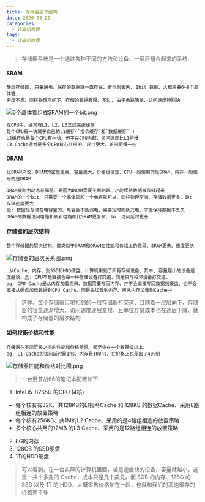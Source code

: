 ```yaml
---
title: 存储器层次结构
date: 2020-03-20
categories:
  - 计算机原理
tags:
  - 计算机原理
---
```

> 存储器系统是一个通过各种不同的方法和设备、一层层组合起来的系统.

#### SRAM
```
静态存储器, 只要通电、保存的数据就一直存在、断电则丢失, 1bit 数据、大概需要6~8个晶体管, 
密度不高、同样物理空间下、存储的数据有限、不过, 由于电路简单、访问速度特别快
```
![6个晶体管组成SRAM的一个bit.png](https://upload-images.jianshu.io/upload_images/14027542-bffe7a74d40dae20.png?imageMogr2/auto-orient/strip%7CimageView2/2/w/1240)

```
在CPU中、通常有L1、L2、L3三层高速缓存
每个CPU有一块属于自己的L1缓存(`指令缓存`和`数据缓存` )
L2缓存也是每个CPU有一块、但不在CPU内部、访问速度比L1稍慢
L3 Cache通常是多个CPU核心共用的、尺寸更大、访问更慢一些
```

#### DRAM
```
比SRAM来说、DRAM的密度更高、容量更大、价格也便宜、CPU一般使用的是SRAM、内存一般使用的是DRAM

DRAM被称为动态存储器、是因为DRAM需要不断刷新、才能保持数据被存储起来
DRAM的一个bit、只需要一个晶体管和一个电容就可以、同样物理空间、存储数据更多、即: 存储密度更大
但: 数据是存储在电容里的、电容会不断漏电、需要定时刷新充电、才能保持数据不丢失
DRAM的数据访问电路和刷新电路都比SRAM更复杂、so. 访问延时更长
```

#### 存储器的层次结构
```
整个存储器的层次结构、都类似于SRAM和DRAM在性能和价格上的差异、SRAM更贵、速度更快
```
![存储器的层次关系图.png](https://upload-images.jianshu.io/upload_images/14027542-d9ca803938888292.png?imageMogr2/auto-orient/strip%7CimageView2/2/w/1240)

```
 从Cache、内存、到SSD和HDD硬盘、计算机用到了所有存储设备、其中, 容量越小的设备速度越快、且: CPU不是直接合每一种存储设备打交道、而是只与相邻设备打交道.
eg. CPU Cache是从内存加载而来、数据需要写回内存、并不会直接写回数据到硬盘、也不会直接从硬盘加载数据到CPU Cache、而是先加载到内存、再从内存加载到Cache中
```
> 这样、每个存储器只喝相邻的一层存储器打交道、且随着一层层向下、存储器的容量逐渐增大、访问速度逐层变慢、且单位存储成本也在逐层下降、就构成了存储器的层次结构

#### 如何权衡价格和性能
```
存储器在不同层级之间的性能和价格差异、都至少在一个数量级以上、
eg. L1 Cache的访问延时是1ns、内存是100ns、在价格上也差出了400倍

```
![存储器性能和价格对比图.png](https://upload-images.jianshu.io/upload_images/14027542-04e233a82ad956b9.png?imageMogr2/auto-orient/strip%7CimageView2/2/w/1240)

> 一台惠普战66的笔记本配置如下:

1.  Intel i5-8265U 的CPU (4核)
   - 每个核有有32K、共128KB的L1指令Cache 和 128KB 的数据Cache、采用8路组相连的放置策略
  - 每个核有256KB、共1M的L2 Cache、采用的是4路组相连的放置策略
  - 多个核心共用的12MB 的L3 Cache、采用的是12路组相连的放置策略

2. 8G的内存
3. 128GB 的SSD硬盘
4. 1T的HDD硬盘
> 可以看到，在一台实际的计算机里面，越是速度快的设备，容量就越小。这里一共十多兆的 Cache，成本只是几十美元。而 8GB 的内存、128G 的 SSD 以及 1T 的 HDD，大概零售价格加在一起，也就和我们的高速缓存的价格差不多   
